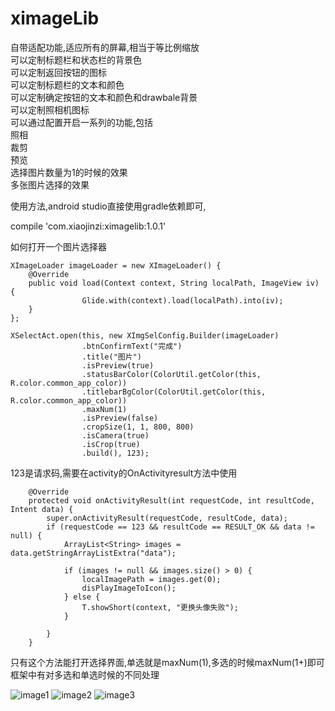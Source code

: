 # ximageLib
自带适配功能,适应所有的屏幕,相当于等比例缩放<br/>
可以定制标题栏和状态栏的背景色<br/>
可以定制返回按钮的图标<br/>
可以定制标题栏的文本和颜色<br/>
可以定制确定按钮的文本和颜色和drawbale背景<br/>
可以定制照相机图标<br/>
可以通过配置开启一系列的功能,包括<br/>
照相<br/>
裁剪<br/>
预览<br/>
选择图片数量为1的时候的效果<br/>
多张图片选择的效果<br/>

使用方法,android studio直接使用gradle依赖即可,<br/>

compile 'com.xiaojinzi:ximagelib:1.0.1'

如何打开一个图片选择器

```
XImageLoader imageLoader = new XImageLoader() {
	@Override
	public void load(Context context, String localPath, ImageView iv) {
                Glide.with(context).load(localPath).into(iv);
	}
};

XSelectAct.open(this, new XImgSelConfig.Builder(imageLoader)
                .btnConfirmText("完成")
                .title("图片")
                .isPreview(true)
                .statusBarColor(ColorUtil.getColor(this, R.color.common_app_color))
                .titlebarBgColor(ColorUtil.getColor(this, R.color.common_app_color))
                .maxNum(1)
                .isPreview(false)
                .cropSize(1, 1, 800, 800)
                .isCamera(true)
                .isCrop(true)
                .build(), 123);
```
123是请求码,需要在activity的OnActivityresult方法中使用
```
    @Override
    protected void onActivityResult(int requestCode, int resultCode, Intent data) {
        super.onActivityResult(requestCode, resultCode, data);
        if (requestCode == 123 && resultCode == RESULT_OK && data != null) {
            ArrayList<String> images = data.getStringArrayListExtra("data");

            if (images != null && images.size() > 0) {
                localImagePath = images.get(0);
                disPlayImageToIcon();
            } else {
                T.showShort(context, "更换头像失败");
            }

        }
    }
```
只有这个方法能打开选择界面,单选就是maxNum(1),多选的时候maxNum(1+)即可
框架中有对多选和单选时候的不同处理

![image1](https://github.com/xiaojinzi123/ximageLib/blob/master/desc/image1.png) 
![image2](https://github.com/xiaojinzi123/ximageLib/blob/master/desc/image2.png) 
![image3](https://github.com/xiaojinzi123/ximageLib/blob/master/desc/image3.png) 
